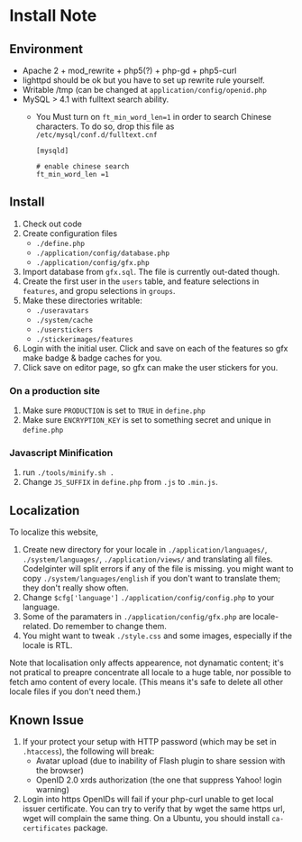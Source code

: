 # Install Note

## Environment

* Apache 2 + mod_rewrite + php5(?) + php-gd + php5-curl
* lighttpd should be ok but you have to set up rewrite rule yourself.
* Writable /tmp (can be changed at `application/config/openid.php`
* MySQL > 4.1 with fulltext search ability.
  * You Must turn on `ft_min_word_len=1` in order to search Chinese characters.
  To do so, drop this file as `/etc/mysql/conf.d/fulltext.cnf`

		[mysqld]
    
		# enable chinese search
		ft_min_word_len =1

## Install

1. Check out code
2. Create configuration files
    * `./define.php`
    * `./application/config/database.php`
    * `./application/config/gfx.php`
3. Import database from `gfx.sql`. The file is currently out-dated though.
4. Create the first user in the `users` table, and feature selections in `features`, and gropu selections in `groups`.
5. Make these directories writable:
    * `./useravatars`
    * `./system/cache`
    * `./userstickers`
    * `./stickerimages/features`
6. Login with the initial user. Click and save on each of the features so gfx make badge & badge caches for you.
7. Click save on editor page, so gfx can make the user stickers for you.

### On a production site

1. Make sure `PRODUCTION` is set to `TRUE` in `define.php`
2. Make sure `ENCRYPTION_KEY` is set to something secret and unique  in `define.php`

### Javascript Minification

1. run `./tools/minify.sh .`
2. Change `JS_SUFFIX` in `define.php` from `.js` to `.min.js`.

## Localization

To localize this website,

1. Create new directory for your locale in `./application/languages/`, `./system/languages/`, `./application/views/` and translating all files.
   CodeIginter will split errors if any of the file is missing.
   you might want to copy `./system/languages/english` if you don't want to translate them; they don't really show often.
2. Change `$cfg['language']` `./application/config/config.php` to your language.
3. Some of the paramaters in `./application/config/gfx.php` are locale-related. Do remember to change them.
4. You might want to tweak `./style.css` and some images, especially if the locale is RTL.

Note that localisation only affects appearence, not dynamatic content;
it's not pratical to preapre concentrate all locale to a huge table, nor possible to fetch amo content of every locale.
(This means it's safe to delete all other locale files if you don't need them.)

## Known Issue

1. If your protect your setup with HTTP password (which may be set in `.htaccess`),
   the following will break:
   * Avatar upload (due to inability of Flash plugin to share session with the browser)
   * OpenID 2.0 xrds authorization (the one that suppress Yahoo! login warning)
2. Login into https OpenIDs will fail if your php-curl unable to get local issuer certificate.
   You can try to verify that by wget the same https url, wget will complain the same thing.
   On a Ubuntu, you should install `ca-certificates` package.